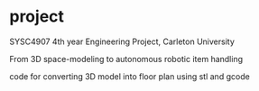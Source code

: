 # project
SYSC4907 4th year Engineering Project, Carleton University 

From 3D space-modeling to autonomous robotic item handling

code for converting 3D model into floor plan using stl and gcode
